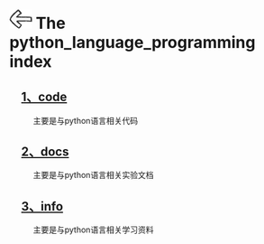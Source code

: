 # [<img style="width:40px;transform:rotate(180deg);" src="../assets/image/back.jpg"/>](../index.md) The python_language_programming index

## &emsp;[1、code](code/index.md)

&emsp;&emsp;&emsp;主要是与python语言相关代码

## &emsp;[2、docs](docs/index.md)

&emsp;&emsp;&emsp;主要是与python语言相关实验文档

## &emsp;[3、info](info/index.md)

&emsp;&emsp;&emsp;主要是与python语言相关学习资料
